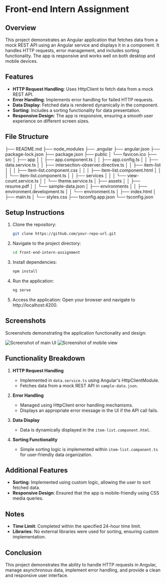 # Front-end Intern Assignment

## Overview

This project demonstrates an Angular application that fetches data from a mock REST API using an Angular service and displays it in a component. It handles HTTP requests, error management, and includes sorting functionality. The app is responsive and works well on both desktop and mobile devices.

## Features

- **HTTP Request Handling**: Uses HttpClient to fetch data from a mock REST API.
- **Error Handling**: Implements error handling for failed HTTP requests.
- **Data Display**: Fetched data is rendered dynamically in the component.
- **Sorting**: Includes a sorting functionality for data presentation.
- **Responsive Design**: The app is responsive, ensuring a smooth user experience on different screen sizes.

## File Structure

├── README.md 
├── node_modules
├── .angular
├── angular.json 
├── package-lock.json 
├── package.json 
├── public
│ └── favicon.ico 
├── src
│ ├── app
│ │ ├── app.component.ts 
│ │ ├── app.config.ts 
│ │ ├── data.service.ts 
│ │ ├── intersection-observer.directive.ts 
│ │ ├── item-list 
│ │ │ ├── item-list.component.css 
│ │ │ ├── item-list.component.html 
│ │ │ └── item-list.component.ts 
│ │ ├── services
│ │ │ └── view-count.service.ts 
│ │ └── theme.service.ts 
│ ├── assets
│ │ ├── resume.pdf 
│ │ └── sample-data.json 
│ ├── environments
│ │ ├── environment.development.ts 
│ │ └── environment.ts 
│ ├── index.html
│ ├── main.ts 
│ └── styles.css 
├── tsconfig.app.json 
└── tsconfig.json 

## Setup Instructions

1. Clone the repository:

   ```bash
   git clone https://github.com/your-repo-url.git
   ```

2. Navigate to the project directory:

   ```bash
   cd front-end-intern-assignment
   ```

3. Install dependencies:

   ```bash
   npm install
   ```

4. Run the application:

   ```bash
   ng serve
   ```

5. Access the application:
   Open your browser and navigate to http://localhost:4200.

## Screenshots

Screenshots demonstrating the application functionality and design:

![Screenshot of main UI](/http-request-app/src/assets/screenshots/FullscreenDark.jpeg)
![Screenshot of mobile view](/http-request-app/src/assets/screenshots/MobileForest.jpeg)

## Functionality Breakdown

1. **HTTP Request Handling**

   - Implemented in `data.service.ts` using Angular's HttpClientModule.
   - Fetches data from a mock REST API in `sample-data.json`.

2. **Error Handling**

   - Managed using HttpClient error handling mechanisms.
   - Displays an appropriate error message in the UI if the API call fails.

3. **Data Display**

   - Data is dynamically displayed in the `item-list.component.html`.

4. **Sorting Functionality**
   - Simple sorting logic is implemented within `item-list.component.ts` for user-friendly data organization.

## Additional Features

- **Sorting**: Implemented using custom logic, allowing the user to sort fetched data.
- **Responsive Design**: Ensured that the app is mobile-friendly using CSS media queries.

## Notes

- **Time Limit**: Completed within the specified 24-hour time limit.
- **Libraries**: No external libraries were used for sorting, ensuring custom implementation.

## Conclusion

This project demonstrates the ability to handle HTTP requests in Angular, manage asynchronous data, implement error handling, and provide a clean and responsive user interface.
